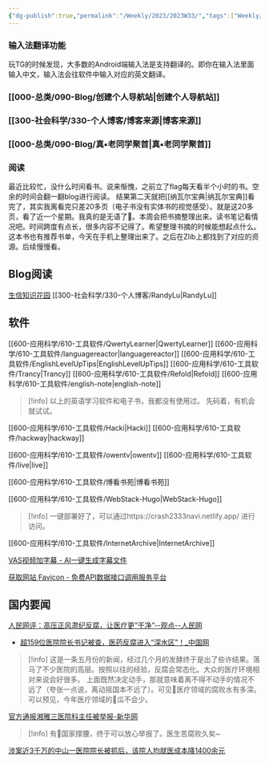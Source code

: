 ```yaml
---
{"dg-publish":true,"permalink":"/Weekly/2023/2023W33/","tags":["Weekly/2023/W33","字幕"],"noteIcon":""}
---
```



### 输入法翻译功能
玩TG的时候发现，大多数的Android端输入法是支持翻译的。即你在输入法里面输入中文，输入法会往软件中输入对应的英文翻译。

### [[000-总类/090-Blog/创建个人导航站\|创建个人导航站]]
### [[300-社会科学/330-个人博客/博客来源\|博客来源]]
### [[000-总类/090-Blog/真•老同学聚首\|真•老同学聚首]]



### 阅读
最近比较忙，没什么时间看书。说来惭愧，之前立了flag每天看半个小时的书。空余的时间会翻一翻blog进行阅读。
结果第二天就把[[纳瓦尔宝典\|纳瓦尔宝典]]看完了，其实我离看完只差20多页（电子书没有实体书的视觉感受）。就是这20多页，看了近一个星期。我真的是无语了🤮。本周会把书摘整理出来。读书笔记看情况吧。时间跨度有点长，很多内容不记得了。希望整理书摘的时候能想起点什么。这本书也有推荐书单，今天在手机上整理出来了。之后在Zlib上都找到了对应的资源。后续慢慢看。

## Blog阅读
[生信知识花园](https://doc.weiyan.cc/)
[[300-社会科学/330-个人博客/RandyLu\|RandyLu]]


## 软件
[[600-应用科学/610-工具软件/QwertyLearner\|QwertyLearner]]
[[600-应用科学/610-工具软件/languagereactor\|languagereactor]]
[[600-应用科学/610-工具软件/EnglishLevelUpTips\|EnglishLevelUpTips]]
[[600-应用科学/610-工具软件/Trancy\|Trancy]]
[[600-应用科学/610-工具软件/Refold\|Refold]]
[[600-应用科学/610-工具软件/english-note\|english-note]]
>[!info]
>以上的英语学习软件和电子书，我都没有使用过。
>先码着，有机会就试试。


[[600-应用科学/610-工具软件/Hacki\|Hacki]]
[[600-应用科学/610-工具软件/hackway\|hackway]]

[[600-应用科学/610-工具软件/owentv\|owentv]]
[[600-应用科学/610-工具软件/live\|live]]

[[600-应用科学/610-工具软件/博看书苑\|博看书苑]]



[[600-应用科学/610-工具软件/WebStack-Hugo\|WebStack-Hugo]]
>[!info]
>一键部署好了，可以通过https://crash2333navi.netlify.app/ 进行访问。

[[600-应用科学/610-工具软件/InternetArchive\|InternetArchive]]

[VAS视频加字幕 - AI一键生成字幕文件](https://zimu.site/)

[获取网站 Favicon - 免费API数据接口调用服务平台](https://api.iowen.cn/doc/favicon.html)

## 国内要闻
[人民网评：高压正风肃纪反腐，让医疗更“干净”--观点--人民网](http://opinion.people.com.cn/n1/2023/0512/c223228-32685107.html)
- [超159位医院院长书记被查，医药反腐进入“深水区”！_中国网](http://www.china.com.cn/txt/2023-08/09/content_100389093.shtml)
>[!info]
>这是一条五月份的新闻，经过几个月的发酵终于是出了些许结果。落马了不少医院的高层。按照以往的经验，反腐会常态化。大众的医疗环境相对来说会好很多。
>上面既然决定动手，那就意味着离不得不动手的情况不远了（夸张一点说，离动摇国本不远了）。可见💉医疗领域的腐败水有多深。
>可以预见，今年医疗领域的🍉瓜不会少。

[官方通报湘雅三医院科主任被举报-新华网](http://www.news.cn/politics/2023-08/10/c_1129796199.htm)
>[!info]
>有💪国家撑腰，终于可以放心举报了。医生苦腐败久矣~


[涉案近3千万的中山一医院院长被抓后，该院人均就医成本降1400余元](https://www.guancha.cn/politics/2023_08_09_704559.shtml)








